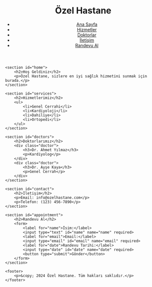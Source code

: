 <!DOCTYPE html>
<html lang="tr">
<head>
    <meta charset="UTF-8">
    <meta name="viewport" content="width=device-width, initial-scale=1.0">
    <title>Özel Hastane</title>
    <link rel="stylesheet" href="styles.css">
</head>
<body>
    <header>
        <h1>Özel Hastane</h1>
        <nav>
            <ul>
                <li><a href="#home">Ana Sayfa</a></li>
                <li><a href="#services">Hizmetler</a></li>
                <li><a href="#doctors">Doktorlar</a></li>
                <li><a href="#contact">İletişim</a></li>
                <li><a href="#appointment">Randevu Al</a></li>
            </ul>
        </nav>
    </header>
    
    <section id="home">
        <h2>Hoş Geldiniz</h2>
        <p>Özel Hastane, sizlere en iyi sağlık hizmetini sunmak için burada.</p>
    </section>
    
    <section id="services">
        <h2>Hizmetlerimiz</h2>
        <ul>
            <li>Genel Cerrahi</li>
            <li>Kardiyoloji</li>
            <li>Dahiliye</li>
            <li>Ortopedi</li>
        </ul>
    </section>
    
    <section id="doctors">
        <h2>Doktorlarımız</h2>
        <div class="doctor">
            <h3>Dr. Ahmet Yılmaz</h3>
            <p>Kardiyolog</p>
        </div>
        <div class="doctor">
            <h3>Dr. Ayşe Kaya</h3>
            <p>Genel Cerrah</p>
        </div>
    </section>
    
    <section id="contact">
        <h2>İletişim</h2>
        <p>Email: info@ozelhastane.com</p>
        <p>Telefon: (123) 456-7890</p>
    </section>
    
    <section id="appointment">
        <h2>Randevu Al</h2>
        <form>
            <label for="name">İsim:</label>
            <input type="text" id="name" name="name" required>
            <label for="email">Email:</label>
            <input type="email" id="email" name="email" required>
            <label for="date">Randevu Tarihi:</label>
            <input type="date" id="date" name="date" required>
            <button type="submit">Gönder</button>
        </form>
    </section>
    
    <footer>
        <p>&copy; 2024 Özel Hastane. Tüm hakları saklıdır.</p>
    </footer>
</body>
</html>

